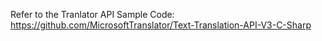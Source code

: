 Refer to the Tranlator API Sample Code: https://github.com/MicrosoftTranslator/Text-Translation-API-V3-C-Sharp

